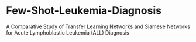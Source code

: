 # Few-Shot-Leukemia-Diagnosis
A Comparative Study of Transfer Learning Networks and Siamese Networks for Acute Lymphoblastic Leukemia (ALL) Diagnosis
